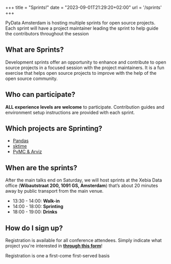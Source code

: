 +++
title = "Sprints!"
date = "2023-09-01T21:29:20+02:00"
url = '/sprints'
+++

PyData Amsterdam is hosting multiple sprints for open source projects. Each sprint will have a 
project maintainer leading the sprint to help guide the contributors throughout the session


## What are Sprints?
Development sprints offer an opportunity to enhance and contribute to open source projects in a focused session with the project maintainers. It is a fun exercise that helps open source projects to improve with the help of the open source community.

## Who can participate?
**ALL experience levels are welcome** to participate. Contribution guides and environment setup 
instructions are provided with each sprint.


## Which projects are Sprinting?

- [Pandas](https://pandas.pydata.org)
- [sktime](https://www.sktime.net/en/stable/)
- [PyMC & Arviz](https://www.pymc.io/)


## When are the sprints?
After the main talks end on Saturday, we will host sprints at the Xebia Data office (**Wibautstraat 
200, 1091 GS, Amsterdam**) that’s about 20 minutes away by public transport from the main venue.

- 13:30 - 14:00: **Walk-in**
- 14:00 - 18:00: **Sprinting**
- 18:00 - 19:00: **Drinks**

## How do I sign up?
Registration is available for all conference attendees. Simply indicate what project you're 
interested in **[through this form](https://forms.gle/DupdAVKoaBjnEr85A)**!

Registration is one a first-come first-served basis






